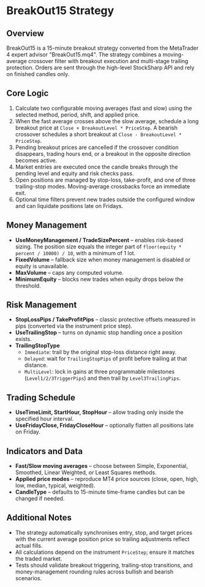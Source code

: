 # BreakOut15 Strategy

## Overview
BreakOut15 is a 15-minute breakout strategy converted from the MetaTrader 4 expert advisor "BreakOut15.mq4". The strategy combines a moving-average crossover filter with breakout execution and multi-stage trailing protection. Orders are sent through the high-level StockSharp API and rely on finished candles only.

## Core Logic
1. Calculate two configurable moving averages (fast and slow) using the selected method, period, shift, and applied price.
2. When the fast average crosses above the slow average, schedule a long breakout price at `Close + BreakoutLevel * PriceStep`. A bearish crossover schedules a short breakout at `Close - BreakoutLevel * PriceStep`.
3. Pending breakout prices are cancelled if the crossover condition disappears, trading hours end, or a breakout in the opposite direction becomes active.
4. Market entries are executed once the candle breaks through the pending level and equity and risk checks pass.
5. Open positions are managed by stop-loss, take-profit, and one of three trailing-stop modes. Moving-average crossbacks force an immediate exit.
6. Optional time filters prevent new trades outside the configured window and can liquidate positions late on Fridays.

## Money Management
* **UseMoneyManagement / TradeSizePercent** – enables risk-based sizing. The position size equals the integer part of `floor(equity * percent / 10000) / 10`, with a minimum of 1 lot.
* **FixedVolume** – fallback size when money management is disabled or equity is unavailable.
* **MaxVolume** – caps any computed volume.
* **MinimumEquity** – blocks new trades when equity drops below the threshold.

## Risk Management
* **StopLossPips / TakeProfitPips** – classic protective offsets measured in pips (converted via the instrument price step).
* **UseTrailingStop** – turns on dynamic stop handling once a position exists.
* **TrailingStopType**
  * `Immediate`: trail by the original stop-loss distance right away.
  * `Delayed`: wait for `TrailingStopPips` of profit before trailing at that distance.
  * `MultiLevel`: lock in gains at three programmable milestones (`Level1/2/3TriggerPips`) and then trail by `Level3TrailingPips`.

## Trading Schedule
* **UseTimeLimit, StartHour, StopHour** – allow trading only inside the specified hour interval.
* **UseFridayClose, FridayCloseHour** – optionally flatten all positions late on Friday.

## Indicators and Data
* **Fast/Slow moving averages** – choose between Simple, Exponential, Smoothed, Linear Weighted, or Least Squares methods.
* **Applied price modes** – reproduce MT4 price sources (close, open, high, low, median, typical, weighted).
* **CandleType** – defaults to 15-minute time-frame candles but can be changed if needed.

## Additional Notes
* The strategy automatically synchronises entry, stop, and target prices with the current average position price so trailing adjustments reflect actual fills.
* All calculations depend on the instrument `PriceStep`; ensure it matches the traded market.
* Tests should validate breakout triggering, trailing-stop transitions, and money-management rounding rules across bullish and bearish scenarios.

